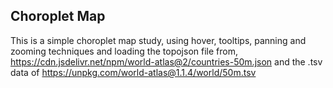 ## Choroplet Map
This is a simple choroplet map study, using hover, tooltips, panning and zooming techniques and loading the topojson file from, https://cdn.jsdelivr.net/npm/world-atlas@2/countries-50m.json and the .tsv data of https://unpkg.com/world-atlas@1.1.4/world/50m.tsv
